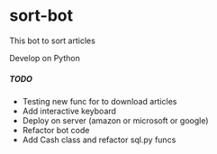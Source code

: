 # sort-bot
This bot to sort articles

Develop on Python


##### TODO
+ Testing new func for to download articles
+ Add interactive keyboard
+ Deploy on server (amazon or microsoft or google)
+ Refactor bot code
+ Add Cash class and refactor sql.py funcs